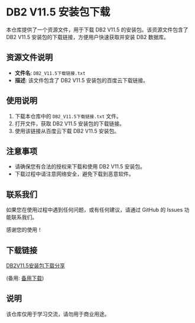 # DB2 V11.5 安装包下载

本仓库提供了一个资源文件，用于下载 DB2 V11.5 的安装包。该资源文件包含了 DB2 V11.5 安装包的下载链接，方便用户快速获取并安装 DB2 数据库。

## 资源文件说明

- **文件名**: `DB2_V11.5下载链接.txt`
- **描述**: 该文件包含了 DB2 V11.5 安装包的百度云下载链接。

## 使用说明

1. 下载本仓库中的 `DB2_V11.5下载链接.txt` 文件。
2. 打开文件，获取 DB2 V11.5 安装包的下载链接。
3. 使用该链接从百度云下载 DB2 V11.5 安装包。

## 注意事项

- 请确保您有合法的授权来下载和使用 DB2 V11.5 安装包。
- 下载过程中请注意网络安全，避免下载到恶意软件。

## 联系我们

如果您在使用过程中遇到任何问题，或有任何建议，请通过 GitHub 的 Issues 功能联系我们。

感谢您的使用！

## 下载链接
[DB2V11.5安装包下载分享](https://pan.quark.cn/s/b757af0f44a7) 

(备用: [备用下载](https://pan.baidu.com/s/1qoOLlvk6YH4oa88cGWAssQ?pwd=1234))

## 说明

该仓库仅用于学习交流，请勿用于商业用途。

